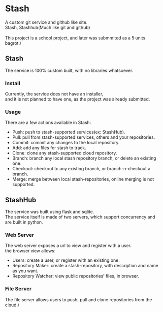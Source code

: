 # Stash
A custom git service and github like site.\
Stash, Stashhub(Much like git and github)\
\
This project is a school project, and later was submmited as a 5 units bagrot.\


## Stash
The service is 100% custom built, with no libraries whatsoever.

### Install
Currently, the service does not have an installer,\
and it is not planned to have one, as the project was already submitted.

### Usage
There are a few actions available in Stash:
- Push: push to stash-supported services(ex: StashHub).
- Pull: pull from stash-supported services, others and your repositories. 
- Commit: commit any changes to the local repository. 
- Add: add any files for stash to track.
- Clone: clone any stash-supported cloud repository.
- Branch: branch any local stash repository branch, or delete an existing one.
- Checkout: checkout to any existing branch, or branch-n-checkout a branch.
- Merge: merge between local stash-repositories, online merging is not supported.

## StashHub
The service was built using flask and sqlite.\
The service itself is made of two servers, which support concurrency and are built in python. 

### Web Server
The web server exposes a url to view and register with a user.\
the browser view allows:
- Users: create a user, or register with an existing one.
- Repository Maker: create a stash-repository, with description and name as you want.
- Repository Watcher: view public repositories' files, in browser.

### File Server
The file server allows users to push, pull and clone repositories from the cloud.\



